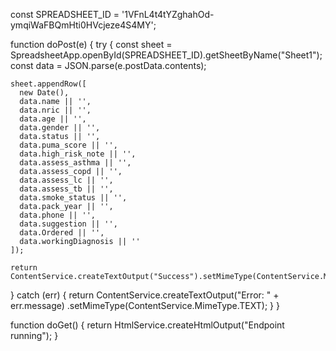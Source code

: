 const SPREADSHEET_ID = '1VFnL4t4tYZghahOd-ymqiWaFBQmHti0HVcjeze4S4MY';

function doPost(e) {
  try {
    const sheet = SpreadsheetApp.openById(SPREADSHEET_ID).getSheetByName("Sheet1");
    const data = JSON.parse(e.postData.contents);

    sheet.appendRow([
      new Date(),
      data.name || '',
      data.nric || '',
      data.age || '',
      data.gender || '',
      data.status || '',
      data.puma_score || '',
      data.high_risk_note || '',
      data.assess_asthma || '',
      data.assess_copd || '',
      data.assess_lc || '',
      data.assess_tb || '',  
      data.smoke_status || '',
      data.pack_year || '',
      data.phone || '',
      data.suggestion || '',
      data.Ordered || '',
      data.workingDiagnosis || ''
    ]);

    return ContentService.createTextOutput("Success").setMimeType(ContentService.MimeType.TEXT);
  } catch (err) {
    return ContentService.createTextOutput("Error: " + err.message)
      .setMimeType(ContentService.MimeType.TEXT);
  }
}

function doGet() {
  return HtmlService.createHtmlOutput("Endpoint running");
}
